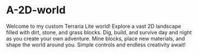 # A-2D-world
Welcome to my custom Terraria Lite world! Explore a vast 2D landscape filled with dirt, stone, and grass blocks. Dig, build, and survive day and night as you create your own adventure. Mine blocks, place new materials, and shape the world around you. Simple controls and endless creativity await!
